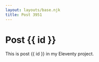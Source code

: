 ```yaml
---
layout: layouts/base.njk
title: Post 3951
---
```


# Post {{ id }}

This is post {{ id }} in my Eleventy project.
